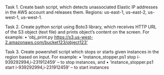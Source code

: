 Task 1.
Create bash script, which detects unassociated Elastic IP addresses in the AWS account and releases them. Regions: us-east-1, us-east-2, us-west-1, us-west-1.

Task 2.
Create python script using Boto3 library, which receives HTTP URL of the S3 object (text file) and prints object’s content on the screen.
For example:
•	‘obj_print.py https://s3.us-west-2.amazonaws.com/bucket123/object123’

Task 3.
Create powershell script which stops or starts given instances in the region based on input. For example:
•	‘instance_stopper.ps1 stop i-939292994,i-231912459’ – to stop instances, and
•	‘instance_stopper.ps1 start i-939292994,i-231912459’ – to start instances
